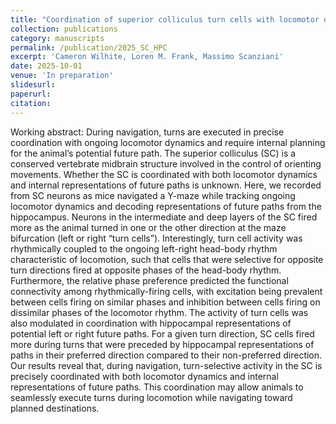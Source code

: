 ```yaml
---
title: "Coordination of superior colliculus turn cells with locomotor dynamics and hippocampal representations of future paths "
collection: publications
category: manuscripts
permalink: /publication/2025_SC_HPC
excerpt: 'Cameron Wilhite, Loren M. Frank, Massimo Scanziani'
date: 2025-10-01
venue: 'In preparation'
slidesurl:
paperurl:
citation:
---
```


Working abstract: During navigation, turns are executed in precise coordination with ongoing locomotor dynamics and require internal planning for the animal’s potential future path. The superior colliculus (SC) is a conserved vertebrate midbrain structure involved in the control of orienting movements. Whether the SC is coordinated with both locomotor dynamics and internal representations of future paths is unknown. Here, we recorded from SC neurons as mice navigated a Y-maze while tracking ongoing locomotor dynamics and decoding representations of future paths from the hippocampus. Neurons in the intermediate and deep layers of the SC fired more as the animal turned in one or the other direction at the maze bifurcation (left or right “turn cells”). Interestingly, turn cell activity was rhythmically coupled to the ongoing left-right head-body rhythm characteristic of locomotion, such that cells that were selective for opposite turn directions fired at opposite phases of the head-body rhythm. Furthermore, the relative phase preference predicted the functional connectivity among rhythmically-firing cells, with excitation being prevalent between cells firing on similar phases and inhibition between cells firing on dissimilar phases of the locomotor rhythm. The activity of turn cells was also modulated in coordination with hippocampal representations of potential left or right future paths. For a given turn direction, SC cells fired more during turns that were preceded by hippocampal representations of paths in their preferred direction compared to their non-preferred direction. Our results reveal that, during navigation, turn-selective activity in the SC is precisely coordinated with both locomotor dynamics and internal representations of future paths. This coordination may allow animals to seamlessly execute turns during locomotion while navigating toward planned destinations.
